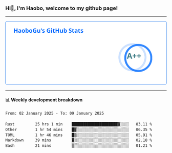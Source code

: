 <!--<h2 align="center"> Hi👋, I'm Haobo, welcome to my github page! </h2>-->
### Hi👋, I'm Haobo, welcome to my github page!
-------

<img href="https://github.com/HaoboGu" src="assets/stats.svg" alt="github stats" /> 

-------

#### 📊 **Weekly development breakdown**
<!--START_SECTION:waka-->

```txt
From: 02 January 2025 - To: 09 January 2025

Rust         25 hrs 1 min    ████████████████████▓░░░░   83.11 %
Other        1 hr 54 mins    █▓░░░░░░░░░░░░░░░░░░░░░░░   06.35 %
TOML         1 hr 46 mins    █▒░░░░░░░░░░░░░░░░░░░░░░░   05.91 %
Markdown     39 mins         ▓░░░░░░░░░░░░░░░░░░░░░░░░   02.18 %
Bash         21 mins         ▒░░░░░░░░░░░░░░░░░░░░░░░░   01.21 %
```

<!--END_SECTION:waka-->
<!--
backup url: https://github-readme-status-dusky-ten.vercel.app/api?username=HaoboGu&count_private=true&show_icons=true&theme=transparent&border_color=2f80ed
-->
<!--
**HaoboGu/HaoboGu** is a ✨ _special_ ✨ repository because its `README.md` (this file) appears on your GitHub profile.

Here are some ideas to get you started:

- 🔭 I’m currently working on AI-assisted programming tools
- 🌱 I’m currently learning ...
- 👯 I’m looking to collaborate on ...
- 🤔 I’m looking for help with ...
- 💬 Ask me about ...
- 📫 How to reach me: ...
- 😄 Pronouns: ...
- ⚡ Fun fact: ...
-->
